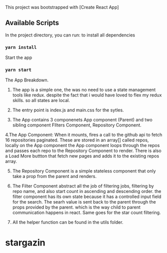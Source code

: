 This project was bootstrapped with [Create React App]

## Available Scripts

In the project directory, you can run: to install all dependencies

### `yarn install`


Start the app 

### `yarn start`


The App Breakdown.

1. The app is a simple one, the was no need to use a state management tools like redux. despite the fact that i would have loved to flex my redux skills. so all states are local.

2. The entry point is index.js and main.css for the sytles.

3. The App contains 3 componenets App component (Parent) and two sibling component FIlters Component, Repository Component.

4.The App Component: When it mounts, fires a call to the github api to fetch 16 repositories paginated. These are stored in an array[] called repos, locally on the App component 
  the App component loops through the repos and passes each repo to the Repository Component to render. 
  There is also a Load More buttton that fetch new pages and adds it to the existing repos array.

5. The Repository Component is a simple stateless component that only take a prop from the parent and renders.

6. The Filter Component abstract all the job of filtering jobs, filtering by repo name, and also start count in ascending and descending order.
   the filter component has its own state because it has a controlled input field for the search. The searh value is sent back to the parent through the props provided by the parent.
   which is the way child to parent communication happens in react. Same goes for the star count filtering.

7. All the helper function can be found in the utils folder.  



# stargazin
